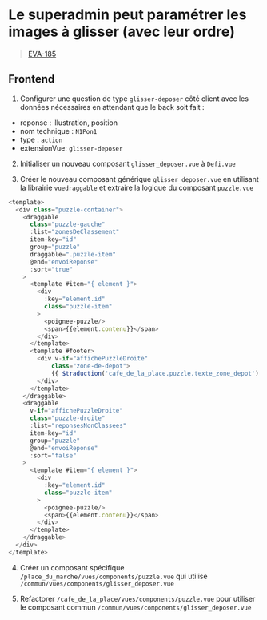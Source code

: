 <!-- 📄 Standard : https://www.notion.so/captive/Le-cadrage-technique-dbb611e45f114737a6b14745caa584e9?pvs=4 -->
# Le superadmin peut paramétrer les images à glisser (avec leur ordre)

> [EVA-185](https://captive-team.atlassian.net/browse/EVA-185)

## Frontend

1. Configurer une question de type `glisser-deposer` côté client avec les données nécessaires en attendant que le back soit fait :
- reponse : illustration, position
- nom technique : `N1Pon1`
- type : `action`
- extensionVue: `glisser-deposer`

2. Initialiser un nouveau composant `glisser_deposer.vue` à `Defi.vue`

3. Créer le nouveau composant générique `glisser_deposer.vue` en utilisant la librairie `vuedraggable` et extraire la logique du composant `puzzle.vue`
```javascript
<template>
  <div class="puzzle-container">
    <draggable
      class="puzzle-gauche"
      :list="zonesDeClassement"
      item-key="id"
      group="puzzle"
      draggable=".puzzle-item"
      @end="envoiReponse"
      :sort="true"
    >
      <template #item="{ element }">
        <div
          :key="element.id"
          class="puzzle-item"
        >
          <poignee-puzzle/>
          <span>{{element.contenu}}</span>
        </div>
      </template>
      <template #footer>
        <div v-if="affichePuzzleDroite"
            class="zone-de-depot">
            {{ $traduction('cafe_de_la_place.puzzle.texte_zone_depot') }}
        </div>
      </template>
    </draggable>
    <draggable
      v-if="affichePuzzleDroite"
      class="puzzle-droite"
      :list="reponsesNonClassees"
      item-key="id"
      group="puzzle"
      @end="envoiReponse"
      :sort="false"
    >
      <template #item="{ element }">
        <div
          :key="element.id"
          class="puzzle-item"
        >
          <poignee-puzzle/>
          <span>{{element.contenu}}</span>
        </div>
      </template>
    </draggable>
  </div>
</template>
```

4. Créer un composant spécifique `/place_du_marche/vues/components/puzzle.vue` qui utilise `/commun/vues/components/glisser_deposer.vue`

5. Refactorer `/cafe_de_la_place/vues/components/puzzle.vue` pour utiliser le composant commun `/commun/vues/components/glisser_deposer.vue`
